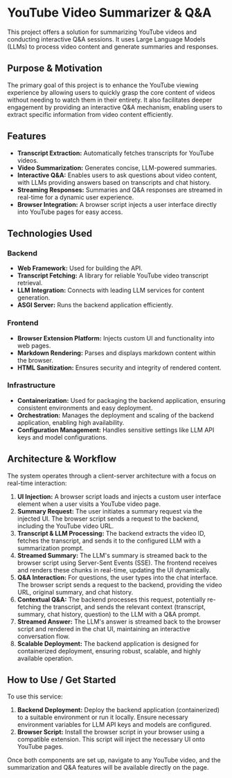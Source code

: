 # YouTube Video Summarizer & Q&A

This project offers a solution for summarizing YouTube videos and conducting interactive Q&A sessions. It uses Large Language Models (LLMs) to process video content and generate summaries and responses.

## Purpose & Motivation

The primary goal of this project is to enhance the YouTube viewing experience by allowing users to quickly grasp the core content of videos without needing to watch them in their entirety. It also facilitates deeper engagement by providing an interactive Q&A mechanism, enabling users to extract specific information from video content efficiently.

## Features

*   **Transcript Extraction:** Automatically fetches transcripts for YouTube videos.
*   **Video Summarization:** Generates concise, LLM-powered summaries.
*   **Interactive Q&A:** Enables users to ask questions about video content, with LLMs providing answers based on transcripts and chat history.
*   **Streaming Responses:** Summaries and Q&A responses are streamed in real-time for a dynamic user experience.
*   **Browser Integration:** A browser script injects a user interface directly into YouTube pages for easy access.

## Technologies Used

### Backend
*   **Web Framework:** Used for building the API.
*   **Transcript Fetching:** A library for reliable YouTube video transcript retrieval.
*   **LLM Integration:** Connects with leading LLM services for content generation.
*   **ASGI Server:** Runs the backend application efficiently.

### Frontend
*   **Browser Extension Platform:** Injects custom UI and functionality into web pages.
*   **Markdown Rendering:** Parses and displays markdown content within the browser.
*   **HTML Sanitization:** Ensures security and integrity of rendered content.

### Infrastructure
*   **Containerization:** Used for packaging the backend application, ensuring consistent environments and easy deployment.
*   **Orchestration:** Manages the deployment and scaling of the backend application, enabling high availability.
*   **Configuration Management:** Handles sensitive settings like LLM API keys and model configurations.

## Architecture & Workflow

The system operates through a client-server architecture with a focus on real-time interaction:

1.  **UI Injection:** A browser script loads and injects a custom user interface element when a user visits a YouTube video page.
2.  **Summary Request:** The user initiates a summary request via the injected UI. The browser script sends a request to the backend, including the YouTube video URL.
3.  **Transcript & LLM Processing:** The backend extracts the video ID, fetches the transcript, and sends it to the configured LLM with a summarization prompt.
4.  **Streamed Summary:** The LLM's summary is streamed back to the browser script using Server-Sent Events (SSE). The frontend receives and renders these chunks in real-time, updating the UI dynamically.
5.  **Q&A Interaction:** For questions, the user types into the chat interface. The browser script sends a request to the backend, providing the video URL, original summary, and chat history.
6.  **Contextual Q&A:** The backend processes this request, potentially re-fetching the transcript, and sends the relevant context (transcript, summary, chat history, question) to the LLM with a Q&A prompt.
7.  **Streamed Answer:** The LLM's answer is streamed back to the browser script and rendered in the chat UI, maintaining an interactive conversation flow.
8.  **Scalable Deployment:** The backend application is designed for containerized deployment, ensuring robust, scalable, and highly available operation.

## How to Use / Get Started

To use this service:

1.  **Backend Deployment:** Deploy the backend application (containerized) to a suitable environment or run it locally. Ensure necessary environment variables for LLM API keys and models are configured.
2.  **Browser Script:** Install the browser script in your browser using a compatible extension. This script will inject the necessary UI onto YouTube pages.

Once both components are set up, navigate to any YouTube video, and the summarization and Q&A features will be available directly on the page.